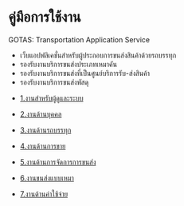 # คู่มือการใช้งาน

GOTAS: Transportation Application Service

-   เว็บแอปฟลิเคชั่นสำหรับผู้ประกอบการขนส่งสินค้าด้วยรถบรรทุก
-   รองรับงานบริการขนส่งประเภทเหมาคัน
-   รองรับงานบริการขนส่งที่เป็นศูนย์บริการรับ-ส่งสินค้า
-   รองรับงานบริการขนส่งพัสดุ

*   [1.งานสำหรับผู้ดูและระบบ](admin.md)

*   [2.งานด้านบุคคล](personel.md)

*   [3.งานด้านรถบรรทุก](trucj.md)

*   [4.งานด้านการขาย](sales.md)

*   [5.งานด้านการจัดการการขนส่ง](tm.md)

*   [6.งานขนส่งแบบเหมา](charterjob.md)

*   [7.งานด้านค่าใช้จ่าย](cost.md)
